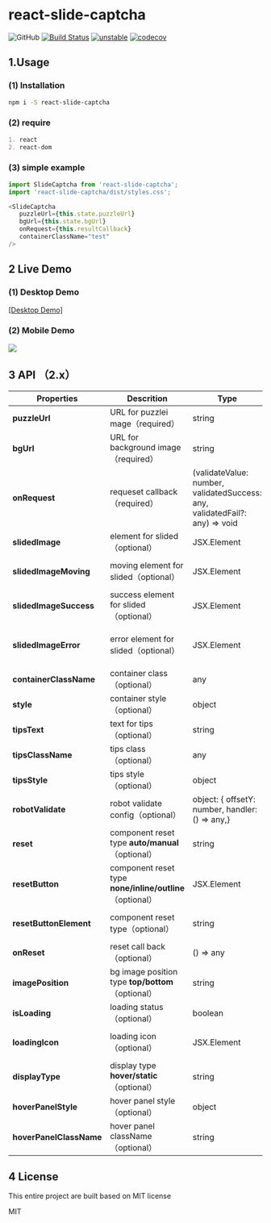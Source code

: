 # react-slide-captcha

![GitHub](https://img.shields.io/github/license/Roxyhuang/react-slide-captcha.svg)
[![Build Status](https://travis-ci.org/boennemann/badges.svg?branch=master)](https://travis-ci.org/boennemann/badges)
[![unstable](http://badges.github.io/stability-badges/dist/unstable.svg)](http://github.com/badges/stability-badges)
[![codecov](https://codecov.io/gh/Roxyhuang/react-slide-captcha/branch/master/graph/badge.svg)](https://codecov.io/gh/Roxyhuang/react-slide-captcha)
## 1.Usage

### (1) Installation

```bash
npm i -S react-slide-captcha
```

### (2) require

```markdown
1. react 
2. react-dom
```

### (3) simple example

```javascript
import SlideCaptcha from 'react-slide-captcha';
import 'react-slide-captcha/dist/styles.css';

<SlideCaptcha
   puzzleUrl={this.state.puzzleUrl}
   bgUrl={this.state.bgUrl}
   onRequest={this.resultCallback}
   containerClassName="test"
/>
```

## 2 Live Demo

### (1) Desktop Demo

[\[Desktop Demo\]](https://roxyhuang.github.io/react-slide-captcha.github.io/preview/index.html)

### (2) Mobile Demo

![](https://raw.githubusercontent.com/Roxyhuang/react-slide-captcha/master/src/assets/img/qrcode.png)

## 3 API （2.x）

| Properties | Descrition | Type | Default|
| ------ | ------ | ------ |----------|
| **puzzleUrl** | URL for puzzlei mage（required） | string | - |
| **bgUrl** | URL for background image（required） | string | - |
| **onRequest** | requeset callback（required）  | (validateValue: number, validatedSuccess: any, validatedFail?: any) => void| - |
| **slidedImage** | element for slided（optional）  | JSX.Element | 'defalut svg' |
| **slidedImageMoving** | moving element for slided（optional）  | JSX.Element | 'default moving svg' |
| **slidedImageSuccess** | success element for slided（optional） | JSX.Element |  'default success svg'
| **slidedImageError** | error element for slided（optional） | JSX.Element | 'defalut default error svg'
| **containerClassName** | container class（optional） | any | -|
| **style**| container style（optional） | object | - |
| **tipsText**| text for tips（optional） | string | - |
| **tipsClassName** | tips class（optional） | any | -|
| **tipsStyle**| tips style（optional） | object | - |
| **robotValidate**| robot validate config（optional） | object: {  offsetY: number, handler: () => any,} | - |
| **reset**| component reset type **auto/manual** （optional） | string | auto |
| **resetButton**| component reset type **none/inline/outline**（optional） | JSX.Element | 'auto' |
| **resetButtonElement**| component reset type（optional） | string | default button svg |
| **onReset**| reset call back（optional） | () => any | - |
| **imagePosition**| bg image position type **top/bottom** （optional） | string | 'bottom' |
| **isLoading**| loading status（optional） | boolean | false |
| **loadingIcon**| loading icon（optional） | JSX.Element | defalut loading svg |
| **displayType**| display type **hover/static**（optional） | string | 'hover' |
| **hoverPanelStyle**| hover panel style（optional） | object | - |
| **hoverPanelClassName**| hover panel className（optional） | string| - |


## 4 License
This entire project are built based on MIT license

MIT
